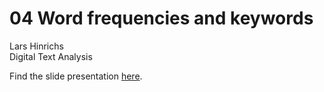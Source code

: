 04 Word frequencies and keywords
================
Lars Hinrichs<br />Digital Text Analysis

Find the slide presentation
[here](https://wordsmith189.github.io/04_keywords/).

